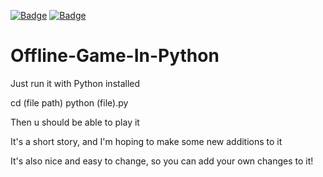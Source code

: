 [![Badge](https://img.shields.io/badge/PythonDiddler-blue)](https://github.com/Fr0zst)  [![Badge](https://img.shields.io/badge/Python-blue)](https://www.python.org/downloads/)

# Offline-Game-In-Python


Just run it with Python installed

cd (file path)
python (file).py

Then u should be able to play it

It's a short story, and I'm hoping to make some new additions to it




It's also nice and easy to change, so you can add your own changes to it!
